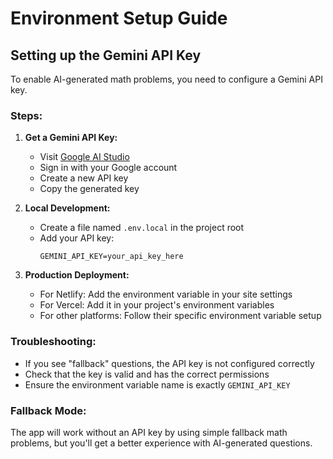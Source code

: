 # Environment Setup Guide

## Setting up the Gemini API Key

To enable AI-generated math problems, you need to configure a Gemini API key.

### Steps:

1. **Get a Gemini API Key:**
   - Visit [Google AI Studio](https://makersuite.google.com/app/apikey)
   - Sign in with your Google account
   - Create a new API key
   - Copy the generated key

2. **Local Development:**
   - Create a file named `.env.local` in the project root
   - Add your API key:
     ```
     GEMINI_API_KEY=your_api_key_here
     ```

3. **Production Deployment:**
   - For Netlify: Add the environment variable in your site settings
   - For Vercel: Add it in your project's environment variables
   - For other platforms: Follow their specific environment variable setup

### Troubleshooting:

- If you see "fallback" questions, the API key is not configured correctly
- Check that the key is valid and has the correct permissions
- Ensure the environment variable name is exactly `GEMINI_API_KEY`

### Fallback Mode:

The app will work without an API key by using simple fallback math problems, but you'll get a better experience with AI-generated questions. 